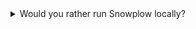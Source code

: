 <details>
  <summary>Would you rather run Snowplow locally?</summary>
  <p>🎉 We like the way you think! 😉</p>
  <form name="pocket-edition" method="POST" data-netlify="true">
    <p>
      Could you tell us more about what you have in mind?<br/>
      <textarea name="use-case" rows="4" cols="50" placeholder="I’d like to..."></textarea>
    </p>
    <p>
      Can we contact you for further discussion?<br/>
      <input type="text" name="name" placeholder="Your name" /><br/>
      <input type="email" name="email" placeholder="Your email" />
    </p>
    <button type="submit">Share</button>
  </form>
</details>
